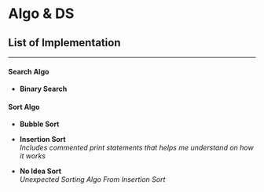 # Algo & DS 


## **List of Implementation**
---

#### Search Algo

* **Binary Search**

#### Sort Algo

* **Bubble Sort**

* **Insertion Sort**</br>
  _Includes commented print statements that helps me understand on how it works_

* **No Idea Sort**</br>
 _Unexpected Sorting Algo From Insertion Sort_


